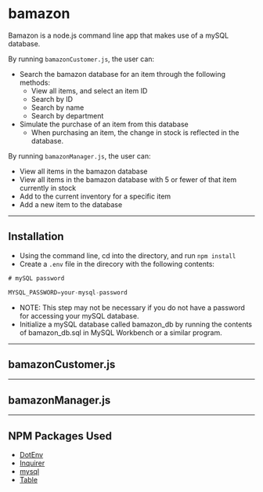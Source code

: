 # bamazon

Bamazon is a node.js command line app that makes use of a mySQL database.

By running `bamazonCustomer.js`, the user can:
* Search the bamazon database for an item through the following methods:
  * View all items, and select an item ID
  * Search by ID
  * Search by name
  * Search by department
* Simulate the purchase of an item from this database 
  * When purchasing an item, the change in stock is reflected in the database.

By running `bamazonManager.js`, the user can:
* View all items in the bamazon database
* View all items in the bamazon database with 5 or fewer of that item currently in stock
* Add to the current inventory for a specific item
* Add a new item to the database

- - -
## Installation
* Using the command line, cd into the directory, and run ```npm install```
* Create a ```.env``` file in the direcory with the following contents:
```js
# mySQL password

MYSQL_PASSWORD=your-mysql-password
```
* NOTE: This step may not be necessary if you do not have a password for accessing your mySQL database.
* Initialize a mySQL database called bamazon_db by running the contents of bamazon_db.sql in MySQL Workbench or a similar program.

- - -
## bamazonCustomer.js

- - -
## bamazonManager.js

- - -
## NPM Packages Used
   * [DotEnv](https://www.npmjs.com/package/dotenv)
   * [Inquirer](https://github.com/SBoudrias/Inquirer.js#inquirerjs)
   * [mysql](https://www.npmjs.com/package/mysql)
   * [Table](https://www.npmjs.com/package/table)